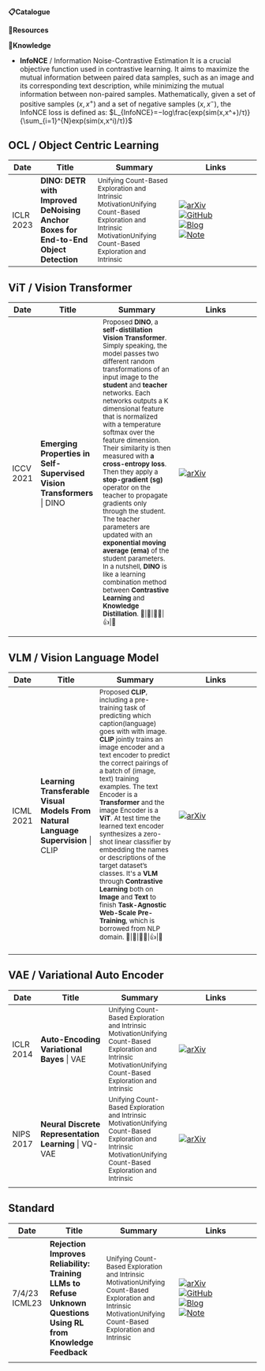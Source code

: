 

**📋Catalogue**

**🔬Resources**


**🧀Knowledge**
* **InfoNCE** / Information Noise-Contrastive Estimation
	It is a crucial objective function used in contrastive learning. It aims to maximize the mutual information between paired data samples, such as an image and its corresponding text description, while minimizing the mutual information between non-paired samples. 
	Mathematically, given a set of positive samples $(x, x^+)$ and a set of negative samples $(x, x^-)$, the InfoNCE loss is defined as: $L_{InfoNCE}​=−log\frac{exp(sim(x,x^+)/τ)}{\sum_{i=1}^{N}exp(sim(x,x^i)/τ)}$



## OCL / Object Centric Learning

| Date         | Title                                                                               | Summary                                                                                                                                                                       | Links                                                                                                                                                                                                                                                                                                                                                                                                                                                                                                                                                                                                                       |
| ------------ | ----------------------------------------------------------------------------------- | ----------------------------------------------------------------------------------------------------------------------------------------------------------------------------- | --------------------------------------------------------------------------------------------------------------------------------------------------------------------------------------------------------------------------------------------------------------------------------------------------------------------------------------------------------------------------------------------------------------------------------------------------------------------------------------------------------------------------------------------------------------------------------------------------------------------------- |
| ICLR<br>2023 | **DINO: DETR with Improved DeNoising Anchor Boxes for End-to-End Object Detection** | <sub> Unifying Count-Based Exploration and Intrinsic MotivationUnifying Count-Based Exploration and Intrinsic MotivationUnifying Count-Based Exploration and Intrinsic </sub> | <div style='width:150px;'>[![arXiv](https://img.shields.io/badge/arXiv-Paper-%23D2691E?logo=arxiv)](https://cdn.openai.com/papers/weak-to-strong-generalization.pdf)</div><div style='width:150px;'>[![GitHub](https://img.shields.io/badge/GitHub-View-brightgreen?logo=github)](https://github.com/openai/weak-to-strong)</div><div style='width:150px;'>[![Blog](https://img.shields.io/badge/Blog-Posts-yellow?logo=rss)](https://mp.weixin.qq.com/s/f6YW-CxnLhnfMWTLg4M4Cw)</div><div style='width:150px;'>[![Note](https://img.shields.io/badge/Note-Read-blue?logo=dependabot)](summary/2024-03/2403.18349.md)</div> |



## ViT / Vision Transformer

| Date         | Title                                                                  | Summary                                                                                                                                                                                                                                                                                                                                                                                                                                                                                                                                                                                                                                                                                                                                                                                         | Links                                                                                                                                       |
| ------------ | ---------------------------------------------------------------------- | ----------------------------------------------------------------------------------------------------------------------------------------------------------------------------------------------------------------------------------------------------------------------------------------------------------------------------------------------------------------------------------------------------------------------------------------------------------------------------------------------------------------------------------------------------------------------------------------------------------------------------------------------------------------------------------------------------------------------------------------------------------------------------------------------- | ------------------------------------------------------------------------------------------------------------------------------------------- |
| ICCV<br>2021 | **Emerging Properties in Self-Supervised Vision Transformers** \| DINO | <sub>Proposed **DINO**, a **self-distillation** **Vision Transformer**. Simply speaking, the model passes two different random transformations of an input image to the **student** and **teacher** networks. Each networks outputs a K dimensional feature that is normalized with a temperature softmax over the feature dimension. Their similarity is then measured with **a cross-entropy loss**. Then they apply a **stop-gradient (sg)** operator on the teacher to propagate gradients only through the student. The teacher parameters are updated with an **exponential moving average (ema)** of the student parameters. In a nutshell, **DINO** is like a learning combination method between **Contrastive Learning** and **Knowledge Distillation**. 🌟\|🌺\|👩‍🚒\|👍\|🤨 </sub> | <div style='width:150px;'>[![arXiv](https://img.shields.io/badge/arXiv-Paper-%23D2691E?logo=arxiv)](https://arxiv.org/abs/2104.14294)</div> |
|              |                                                                        |                                                                                                                                                                                                                                                                                                                                                                                                                                                                                                                                                                                                                                                                                                                                                                                                 |                                                                                                                                             |
|              |                                                                        |                                                                                                                                                                                                                                                                                                                                                                                                                                                                                                                                                                                                                                                                                                                                                                                                 |                                                                                                                                             |


## VLM / Vision Language Model

| Date         | Title                                                                             | Summary                                                                                                                                                                                                                                                                                                                                                                                                                                                                                                                                                                                                                                                                                           | Links                                                                                                                                       |
| ------------ | --------------------------------------------------------------------------------- | ------------------------------------------------------------------------------------------------------------------------------------------------------------------------------------------------------------------------------------------------------------------------------------------------------------------------------------------------------------------------------------------------------------------------------------------------------------------------------------------------------------------------------------------------------------------------------------------------------------------------------------------------------------------------------------------------- | ------------------------------------------------------------------------------------------------------------------------------------------- |
| ICML<br>2021 | **Learning Transferable Visual Models From Natural Language Supervision** \| CLIP | <sub>Proposed **CLIP**, including a pre-training task of predicting which caption(language) goes with with image. **CLIP** jointly trains an image encoder and a text encoder to predict the correct pairings of a batch of (image, text) training examples. The text Encoder is a **Transformer** and the image Encoder is a **ViT**. At test time the learned text encoder synthesizes a zero-shot linear classifier by embedding the names or descriptions of the target dataset’s classes. It's a **VLM** through  **Contrastive Learning** both on **Image** and **Text** to finish **Task-Agnostic Web-Scale Pre-Training**, which is borrowed from NLP domain. 🌟\|🌺\|👩‍🚒\|👍\|🤨</sub> | <div style='width:150px;'>[![arXiv](https://img.shields.io/badge/arXiv-Paper-%23D2691E?logo=arxiv)](https://arxiv.org/abs/2103.00020)</div> |
|              |                                                                                   |                                                                                                                                                                                                                                                                                                                                                                                                                                                                                                                                                                                                                                                                                                   |                                                                                                                                             |
|              |                                                                                   |                                                                                                                                                                                                                                                                                                                                                                                                                                                                                                                                                                                                                                                                                                   |                                                                                                                                             |
|              |                                                                                   |                                                                                                                                                                                                                                                                                                                                                                                                                                                                                                                                                                                                                                                                                                   |                                                                                                                                             |


## VAE / Variational Auto Encoder

| Date         | Title                                                 | Summary                                                                                                                                                                       | Links                                                                                                                                       |
| ------------ | ----------------------------------------------------- | ----------------------------------------------------------------------------------------------------------------------------------------------------------------------------- | ------------------------------------------------------------------------------------------------------------------------------------------- |
| ICLR<br>2014 | **Auto-Encoding Variational Bayes** \| VAE            | <sub> Unifying Count-Based Exploration and Intrinsic MotivationUnifying Count-Based Exploration and Intrinsic MotivationUnifying Count-Based Exploration and Intrinsic </sub> | <div style='width:150px;'>[![arXiv](https://img.shields.io/badge/arXiv-Paper-%23D2691E?logo=arxiv)](https://arxiv.org/abs/1312.6114)</div>  |
| NIPS<br>2017 | **Neural Discrete Representation Learning** \| VQ-VAE | <sub> Unifying Count-Based Exploration and Intrinsic MotivationUnifying Count-Based Exploration and Intrinsic MotivationUnifying Count-Based Exploration and Intrinsic </sub> | <div style='width:150px;'>[![arXiv](https://img.shields.io/badge/arXiv-Paper-%23D2691E?logo=arxiv)](https://arxiv.org/abs/1711.00937)</div> |
|              |                                                       |                                                                                                                                                                               |                                                                                                                                             |


## Standard

| Date             | Title                                                                                                          | Summary                                                                                                                                                                       | Links                                                                                                                                                                                                                                                                                                                                                                                                                                                                                                                                                                                                                       |
| ---------------- | -------------------------------------------------------------------------------------------------------------- | ----------------------------------------------------------------------------------------------------------------------------------------------------------------------------- | --------------------------------------------------------------------------------------------------------------------------------------------------------------------------------------------------------------------------------------------------------------------------------------------------------------------------------------------------------------------------------------------------------------------------------------------------------------------------------------------------------------------------------------------------------------------------------------------------------------------------- |
| 7/4/23<br>ICML23 | **Rejection Improves Reliability: Training LLMs to Refuse Unknown Questions Using RL from Knowledge Feedback** | <sub> Unifying Count-Based Exploration and Intrinsic MotivationUnifying Count-Based Exploration and Intrinsic MotivationUnifying Count-Based Exploration and Intrinsic </sub> | <div style='width:150px;'>[![arXiv](https://img.shields.io/badge/arXiv-Paper-%23D2691E?logo=arxiv)](https://cdn.openai.com/papers/weak-to-strong-generalization.pdf)</div><div style='width:150px;'>[![GitHub](https://img.shields.io/badge/GitHub-View-brightgreen?logo=github)](https://github.com/openai/weak-to-strong)</div><div style='width:150px;'>[![Blog](https://img.shields.io/badge/Blog-Posts-yellow?logo=rss)](https://mp.weixin.qq.com/s/f6YW-CxnLhnfMWTLg4M4Cw)</div><div style='width:150px;'>[![Note](https://img.shields.io/badge/Note-Read-blue?logo=dependabot)](summary/2024-03/2403.18349.md)</div> |
|                  |                                                                                                                |                                                                                                                                                                               |                                                                                                                                                                                                                                                                                                                                                                                                                                                                                                                                                                                                                             |
